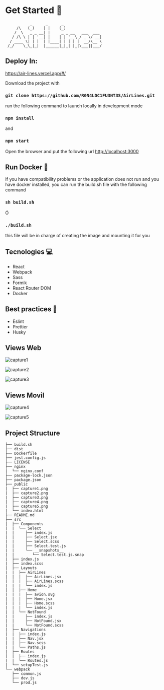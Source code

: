 # Get Started 🚀

```
           _      _      _                 
     /\   (_)    | |    (_)                
    /  \   _ _ __| |     _ _ __   ___  ___ 
   / /\ \ | | '__| |    | | '_ \ / _ \/ __|
  / ____ \| | |  | |____| | | | |  __/\__ \
 /_/    \_\_|_|  |______|_|_| |_|\___||___/

```

## Deploy In:
https://air-lines.vercel.app/#/

Download the project with

### `git clone https://github.com/R0N4LDC1FU3NT3S/AirLines.git`

run the following command to launch locally in development mode

### `npm install`

and

### `npm start`

Open the browser and put the following url [http://localhost:3000](http://localhost:3000)

## Run Docker 🐳
If you have compatibility problems or the application does not run and you have docker installed, you can run the build.sh file with the following command

### `sh build.sh`

Ó

### `./build.sh`

this file will be in charge of creating the image and mounting it for you

## Tecnologies 💻
* React
* Webpack
* Sass
* Formik
* React Router DOM
* Docker

## Best practices 🤖
* Eslint
* Prettier
* Husky

## Views Web
![capture1](https://user-images.githubusercontent.com/59535805/129061791-079623d5-7e16-4af2-8bba-2ba45a6aa7f3.png)

![capture2](https://user-images.githubusercontent.com/59535805/129061942-21608111-6cd1-4f88-b8a5-f12db34b0bdd.png)

![capture3](https://user-images.githubusercontent.com/59535805/129062121-447d96db-afbb-4940-9602-48dcf76d0dfe.png)

## Views Movil

![capture4](https://user-images.githubusercontent.com/59535805/129062187-12f7fd55-f763-4a71-9273-61c23f060016.png)

![capture5](https://user-images.githubusercontent.com/59535805/129062240-567f9038-8d8f-4920-ad47-ffcc0a9f8351.png)


## Project Structure
```                                          
├── build.sh
├── dist
├── Dockerfile
├── jest.config.js
├── LICENSE
├── nginx
|  └── nginx.conf
├── package-lock.json
├── package.json
├── public
|  ├── capture1.png
|  ├── capture2.png
|  ├── capture3.png
|  ├── capture4.png
|  ├── capture5.png
|  └── index.html
├── README.md
├── src
|  ├── Components
|  |  └── Select
|  |     ├── index.js
|  |     ├── Select.jsx
|  |     ├── Select.scss
|  |     ├── Select.test.js
|  |     └── __snapshots__
|  |        └── Select.test.js.snap
|  ├── index.js
|  ├── index.scss
|  ├── Layouts
|  |  ├── AirLines
|  |  |  ├── AirLines.jsx
|  |  |  ├── AirLines.scss
|  |  |  └── index.js
|  |  ├── Home
|  |  |  ├── avion.svg
|  |  |  ├── Home.jsx
|  |  |  ├── Home.scss
|  |  |  └── index.js
|  |  └── NotFound
|  |     ├── index.js
|  |     ├── NotFound.jsx
|  |     └── NotFound.scss
|  ├── Navigations
|  |  ├── index.js
|  |  ├── Nav.jsx
|  |  ├── Nav.scss
|  |  └── Paths.js
|  ├── Routes
|  |  ├── index.js
|  |  └── Routes.js
|  └── setupTest.js
└── webpack
   ├── common.js
   ├── dev.js
   └── prod.js

```
